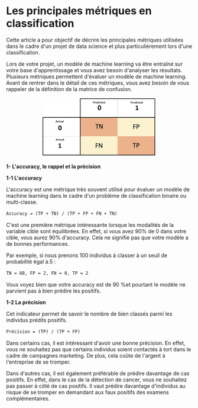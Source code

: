 # Les principales métriques en classification

Cette article a pour objectif de décrire les principales métriques utilisées dans le cadre d'un projet de data science et plus particulièrement lors d'une classification. 

Lors de votre projet, un modèle de machine learning va être entraîné sur votre base d'apprentissage et vous avez besoin d'analyser les résultats. Plusieurs métriques permettent d'évaluer un modèle de machine learning. Avant de rentrer dans le détail de ces métriques, vous avez besoin de vous rappeler de la définition de la matrice de confusion.

<p align="center">
  <img src="/images/matrice confusion.png" />
</p>

**1- L'accuracy, le rappel et la précision**

**1-1 L'accuracy**

L'accuracy est une métrique très souvent utilisé pour évaluer un modèle de machine learning dans le cadre d'un problème de classification binaire ou multi-classe.

```markdown
Accuracy = (TP + TN) / (TP + FP + FN + TN)
```

C'est une première métrique intéressante lorsque les modalités de la variable cible sont équilibrées. En effet, si vous avez 90% de 0 dans votre cible, vous aurez 90% d'accuracy. Cela ne signifie pas que votre modèle a de bonnes performances. 

Par exemple, si nous prenons 100 individus à classer à un seuil de probabilité égal à.5 :

```markdown
TN = 88, FP = 2, FN = 8, TP = 2
```

Vous voyez bien que votre accuracy est de 90 %et pourtant le modèle ne parvient pas à bien prédire les positifs.

**1-2 La précision**

Cet indicateur permet de savoir le nombre de bien classés parmi les individus prédits positifs.

```markdown
Précision = (TP) / (TP + FP)
```

Dans certains cas, il est intéressant d'avoir une bonne précision. En effet, vous ne souhaitez pas que certains individus soient contactés à tort dans le cadre de campagnes marketing. De plus, cela coûte de l'argent à l'entreprise de se tromper.

Dans d'autres cas, il est également préférable de prédire davantage de cas positifs. En effet, dans le cas de la détection de cancer, vous ne souhaitez pas passer à côté de cas positifs. Il vaut prédire davantage d'individus au risque de se tromper en demandant aux faux positifs des examens complémentaires.

